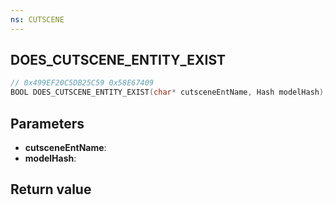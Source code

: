 ```yaml
---
ns: CUTSCENE
---
```

## DOES_CUTSCENE_ENTITY_EXIST

```c
// 0x499EF20C5DB25C59 0x58E67409
BOOL DOES_CUTSCENE_ENTITY_EXIST(char* cutsceneEntName, Hash modelHash);
```


## Parameters
* **cutsceneEntName**: 
* **modelHash**: 

## Return value
